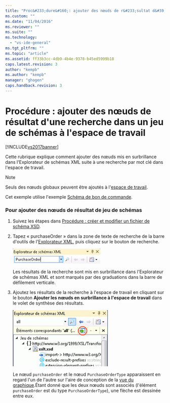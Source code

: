 ```yaml
---
title: "Proc&#233;dure&#160;: ajouter des nœuds de r&#233;sultat d&#39;une recherche dans un jeu de sch&#233;mas &#224; l&#39;espace de travail | Microsoft Docs"
ms.custom: ""
ms.date: "11/04/2016"
ms.reviewer: ""
ms.suite: ""
ms.technology: 
  - "vs-ide-general"
ms.tgt_pltfrm: ""
ms.topic: "article"
ms.assetid: ff33b3cc-4db9-4b4e-9378-b45ed5999b18
caps.latest.revision: 3
author: "kempb"
ms.author: "kempb"
manager: "ghogen"
caps.handback.revision: 3
---
```

# Proc&#233;dure&#160;: ajouter des nœuds de r&#233;sultat d&#39;une recherche dans un jeu de sch&#233;mas &#224; l&#39;espace de travail
[!INCLUDE[vs2017banner](../code-quality/includes/vs2017banner.md)]

Cette rubrique explique comment ajouter des nœuds mis en surbrillance dans l'Explorateur de schémas XML suite à une recherche par mot clé dans l'espace de travail.  
  
> [!NOTE]
>  Seuls des nœuds globaux peuvent être ajoutés à l'[espace de travail](../xml-tools/xml-schema-designer-workspace.md).  
  
 Cet exemple utilise l'exemple [Schéma de bon de commande](../Topic/Sample%20XSD%20File:%20Purchase%20Order%20Schema.md).  
  
### Pour ajouter des nœuds de résultat de jeu de schémas  
  
1.  Suivez les étapes dans [Procédure : créer et modifier un fichier de schéma XSD](../xml-tools/how-to-create-and-edit-an-xsd-schema-file.md).  
  
2.  Tapez « purchaseOrder » dans la zone de texte de recherche de la barre d'outils de l'[Explorateur XML](../xml-tools/xml-schema-explorer.md), puis cliquez sur le bouton de recherche.  
  
     ![Recherche par mot clé de l'Explorateur de schémas XML](../xml-tools/media/schemaexplorersearch.gif "SchemaExplorerSearch")  
  
     Les résultats de la recherche sont mis en surbrillance dans l'Explorateur de schémas XML et sont marqués par des graduations dans la barre de défilement verticale.  
  
3.  Ajoutez les résultats de la recherche à l'espace de travail en cliquant sur le bouton **Ajouter les nœuds en surbrillance à l'espace de travail** dans le volet de synthèse des résultats.  
  
     ![Résultat de la recherche de l'Explorateur de schémas XML](../xml-tools/media/schemaexplorersearchresult.gif "SchemaExplorerSearchResult")  
  
     Le nœud `purchaseOrder` et le nœud `PurchaseOrderType` apparaissent en regard l'un de l'autre sur l'aire de conception de la [vue du graphique](../xml-tools/graph-view.md).Étant donné que les deux nœuds sont associés \(l'élément `purchaseOrder` est du type `PurchaseOrderType`\), une flèche est dessinée entre eux.